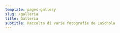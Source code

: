 ```yaml
---
template: pages-gallery
slug: /galleria
title: Galleria
subtitle: Raccolta di varie fotografie de LaSchola
---
```

